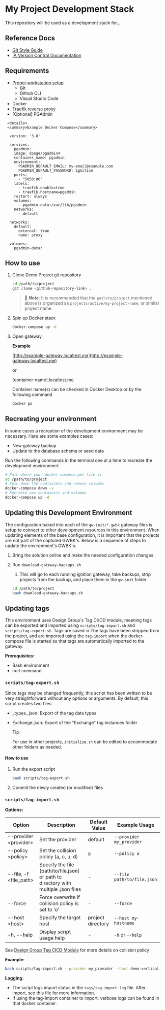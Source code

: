 # My Project Development Stack

This repository will be used as a development stack for...

## Reference Docs

* [Git Style Guide](https://github.com/ia-eknorr/ignition-git-style-guide)
* [IA Version Control Documentation](https://github.com/ia-eknorr/ignition-version-control)

## Requirements

* [Proper workstation setup](https://github.com/ia-eknorr/ignition-version-control/blob/main/Workstation%20Setup.md)
  * Git
  * Github CLI
  * Visual Studio Code
* Docker
* [Traefik reverse proxy](https://github.com/ia-eknorr/traefik-reverse-proxy)
* [Optional] PGAdmin
<!-- markdownlint-disable MD046 -->
     <details>
     <summary>Example Docker Compose</summary>

      version: '3.8'

      services:
        pgadmin:
        image: dpage/pgadmin4
        container_name: pgadmin
        environment:
          PGADMIN_DEFAULT_EMAIL: my-email@example.com
          PGADMIN_DEFAULT_PASSWORD: ignition
        ports:
          - "5050:80"
        labels:
          - traefik.enable=true
          - traefik.hostname=pgadmin
        restart: always
        volumes:
          - pgadmin-data:/var/lib/pgadmin
        networks:
          - default

      networks:
        default:
          external: true
          name: proxy

      volumes:
        pgadmin-data:

</details>
<!-- markdownlint-enable MD046 -->

## How to use

1. Clone Demo Project git repository

    ```bash
    cd /path/to/project
    git clone <github-repository-link> .
    ```

    > :memo: **_Note_**: It is recommended that the `path/to/project` mentioned above is organized as `projects/active/my-project-name`, or similar project name.

2. Spin up Docker stack

    ```bash
    docker-compose up -d
    ```

3. Open gateway

    **Example**

    [http://example-gateway.localtest.me](http://example-gateway.localtest.me)

    or

    [container-name].localtest.me

    Container name(s) can be checked in Docker Desktop or by the following command

    ```bash
    docker ps
    ```

## Recreating your environment

In some cases a recreation of the development environment may be necessary. Here are some examples cases:

* New gateway backup
* Update to the database schema or seed data

Run the following commands in the terminal one at a time to recreate the development environment:

```bash
# Path where your docker-compose.yml file is
cd /path/to/project
# Spin down the containers and remove volumes
docker-compose down -v
# Recreate new containers and volumes
docker-compose up -d
```

## Updating this Development Environment

The configuration baked into each of the `gw-init/*.gwbk` gateway files is setup to connect to other development resources in this environment.  When updating elements of the base configuration, it is important that the projects are not part of the captured GWBK's.  Below is a sequence of steps to update the environment's GWBK's:

1. Bring the solution online and make the needed configuration changes.
2. Run `download-gateway-backups.sh`
   1. This will go to each running ignition gateway, take backups, strip projects from the backup, and place them in the `gw-init` folder

    ```bash
    cd /path/to/project
    bash download-gateway-backups.sh
    ```

## Updating tags

This environment uses Design Group's Tag CI/CD module, meaning tags can be exported and imported using `scripts/tag-import.sh` and `scripts/tag-export.sh`. Tags are saved in The tags have been stripped from the project, and are imported using the `tag-import` when the docker-compose file is started so that tags are automatically imported to the gateway.

**Prerequisites:**

* Bash environment
* curl command

### `scripts/tag-export.sh`

Since tags may be changed frequently, this script has been written to be very straightforward without any options or arguments. By default, this script creates two files:

* \_types_.json: Export of the tag data types
* Exchange.json: Export of the "Exchange" tag instances folder

    > [!TIP]
    > For use in other projects, `initialize.sh` can be edited to accommodate other folders as needed.

#### How to use

1. Run the export script

    ```bash
    bash scripts/tag-export.sh 
    ```

2. Commit the newly created (or modified) files

### `scripts/tag-import.sh`

**Options:**

| Option                  | Description                                                                            | Default Value     | Example Usage                  |
|-------------------------|----------------------------------------------------------------------------------------|-------------------|--------------------------------|
| --provider \<provider>  | Set the provider                                                                       | default           | `--provider my_provider`   |
| --policy \<policy>      | Set the collision policy (a, o, u, d)                                                  | a                 | `--policy o`                   |
| --file, -f \<file_path> | Specify the file (path/to/file.json) or path to directory with multiple .json files    | -                 | `--file path/to/file.json`     |
| --force                 | Force overwrite if collision policy is set to 'o'                                      | -                 | `--force`                      |
| --host \<host>          | Specify the target host                                                                | project directory | `--host my-hostname`           |
| -h, --help              | Display script usage help                                                              | -                 | `-h` or `--help`               |

See [Design Group Tag CICD Module](https://github.com/design-group/ignition-tag-cicd-module) for more details on collision policy

**Example:**

```bash
bash scripts/tag-import.sh --provider my_provider --host demo-vertical-dev --policy o --file /path/to/tags --force
```

**Logging:**

* The script logs import status in the `tags/tag-import.log` file. After import, see this file for more information.
* If using the tag-import container to import, verbose logs can be found in that docker container.
